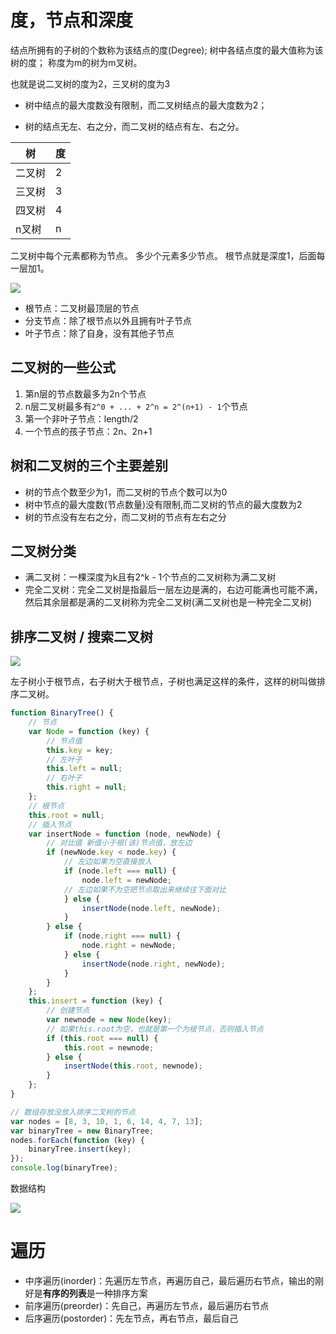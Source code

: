 
# 度，节点和深度

结点所拥有的子树的个数称为该结点的度(Degree); 树中各结点度的最大值称为该树的度； 称度为m的树为m叉树。

也就是说二叉树的度为2，三叉树的度为3

- 树中结点的最大度数没有限制，而二叉树结点的最大度数为2；

- 树的结点无左、右之分，而二叉树的结点有左、右之分。

|树|度|
|-|-|
|二叉树|2|
|三叉树|3|
|四叉树|4|
|n叉树|n|

二叉树中每个元素都称为节点。
多少个元素多少节点。
根节点就是深度1，后面每一层加1。

<img src="./imgs/1.png">

- 根节点：二叉树最顶层的节点
- 分支节点：除了根节点以外且拥有叶子节点
- 叶子节点：除了自身，没有其他子节点

## 二叉树的一些公式

1. 第n层的节点数最多为2n个节点
2. n层二叉树最多有`2^0 + ... + 2^n = 2^(n+1) - 1`个节点
3. 第一个非叶子节点：length/2
4. 一个节点的孩子节点：2n、2n+1

## 树和二叉树的三个主要差别

- 树的节点个数至少为1，而二叉树的节点个数可以为0
- 树中节点的最大度数(节点数量)没有限制,而二叉树的节点的最大度数为2
- 树的节点没有左右之分，而二叉树的节点有左右之分

## 二叉树分类

- 满二叉树：一棵深度为k且有2^k - 1个节点的二叉树称为满二叉树
- 完全二叉树：完全二叉树是指最后一层左边是满的，右边可能满也可能不满，然后其余层都是满的二叉树称为完全二叉树(满二叉树也是一种完全二叉树)

## 排序二叉树 / 搜索二叉树

<img src="./imgs/3.png">

左子树小于根节点，右子树大于根节点，子树也满足这样的条件，这样的树叫做排序二叉树。
```js
function BinaryTree() {
    // 节点
    var Node = function (key) {
        // 节点值
        this.key = key;
        // 左叶子
        this.left = null;
        // 右叶子
        this.right = null;
    };
    // 根节点
    this.root = null;
    // 插入节点
    var insertNode = function (node, newNode) {
        // 对比值 新值小于根(该)节点值，放左边
        if (newNode.key < node.key) {
            // 左边如果为空直接放入
            if (node.left === null) {
                node.left = newNode;
            // 左边如果不为空把节点取出来继续往下面对比
            } else {
                insertNode(node.left, newNode);
            }
        } else {
            if (node.right === null) {
                node.right = newNode;
            } else {
                insertNode(node.right, newNode);
            }
        }
    };
    this.insert = function (key) {
        // 创建节点
        var newnode = new Node(key);
        // 如果this.root为空，也就是第一个为根节点，否则插入节点
        if (this.root === null) {
            this.root = newnode;
        } else {
            insertNode(this.root, newnode);
        }
    };
}

// 数组存放没放入排序二叉树的节点
var nodes = [8, 3, 10, 1, 6, 14, 4, 7, 13];
var binaryTree = new BinaryTree;
nodes.forEach(function (key) {
    binaryTree.insert(key);
});
console.log(binaryTree);
```

数据结构

<img src="./imgs/2.png" />

# 遍历

- 中序遍历(inorder)：先遍历左节点，再遍历自己，最后遍历右节点，输出的刚好是**有序的列表**是一种排序方案
- 前序遍历(preorder)：先自己，再遍历左节点，最后遍历右节点
- 后序遍历(postorder)：先左节点，再右节点，最后自己

